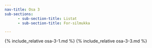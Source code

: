 ```yaml
---
nav-title: Osa 3
sub-sections:
      - sub-section-title: Listat
      - sub-section-title: For-silmukka

---
```


{% include_relative osa-3-1.md %}
{% include_relative osa-3-3.md %}
